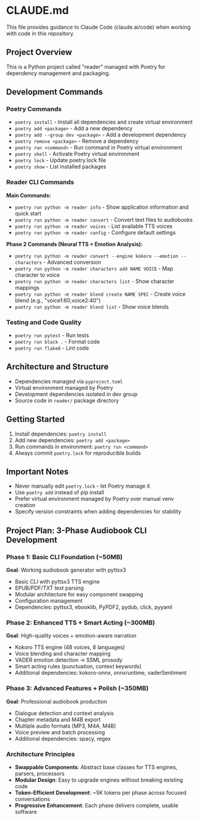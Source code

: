 # CLAUDE.md

This file provides guidance to Claude Code (claude.ai/code) when working with code in this repository.

## Project Overview

This is a Python project called "reader" managed with Poetry for dependency management and packaging.

## Development Commands

### Poetry Commands
- `poetry install` - Install all dependencies and create virtual environment
- `poetry add <package>` - Add a new dependency
- `poetry add --group dev <package>` - Add a development dependency
- `poetry remove <package>` - Remove a dependency
- `poetry run <command>` - Run command in Poetry virtual environment
- `poetry shell` - Activate Poetry virtual environment
- `poetry lock` - Update poetry.lock file
- `poetry show` - List installed packages

### Reader CLI Commands
**Main Commands:**
- `poetry run python -m reader info` - Show application information and quick start
- `poetry run python -m reader convert` - Convert text files to audiobooks
- `poetry run python -m reader voices` - List available TTS voices
- `poetry run python -m reader config` - Configure default settings

**Phase 2 Commands (Neural TTS + Emotion Analysis):**
- `poetry run python -m reader convert --engine kokoro --emotion --characters` - Advanced conversion
- `poetry run python -m reader characters add NAME VOICE` - Map character to voice
- `poetry run python -m reader characters list` - Show character mappings
- `poetry run python -m reader blend create NAME SPEC` - Create voice blend (e.g., "voice1:60,voice2:40")
- `poetry run python -m reader blend list` - Show voice blends

### Testing and Code Quality
- `poetry run pytest` - Run tests
- `poetry run black .` - Format code
- `poetry run flake8` - Lint code

## Architecture and Structure

- Dependencies managed via `pyproject.toml`
- Virtual environment managed by Poetry
- Development dependencies isolated in dev group
- Source code in `reader/` package directory

## Getting Started

1. Install dependencies: `poetry install`
2. Add new dependencies: `poetry add <package>`
3. Run commands in environment: `poetry run <command>`
4. Always commit `poetry.lock` for reproducible builds

## Important Notes

- Never manually edit `poetry.lock` - let Poetry manage it
- Use `poetry add` instead of pip install
- Prefer virtual environment managed by Poetry over manual venv creation
- Specify version constraints when adding dependencies for stability

## Project Plan: 3-Phase Audiobook CLI Development

### Phase 1: Basic CLI Foundation (~50MB)
**Goal**: Working audiobook generator with pyttsx3
- Basic CLI with pyttsx3 TTS engine
- EPUB/PDF/TXT text parsing
- Modular architecture for easy component swapping
- Configuration management
- Dependencies: pyttsx3, ebooklib, PyPDF2, pydub, click, pyyaml

### Phase 2: Enhanced TTS + Smart Acting (~300MB)
**Goal**: High-quality voices + emotion-aware narration
- Kokoro TTS engine (48 voices, 8 languages)
- Voice blending and character mapping
- VADER emotion detection → SSML prosody
- Smart acting rules (punctuation, context keywords)
- Additional dependencies: kokoro-onnx, onnxruntime, vaderSentiment

### Phase 3: Advanced Features + Polish (~350MB)
**Goal**: Professional audiobook production
- Dialogue detection and context analysis
- Chapter metadata and M4B export
- Multiple audio formats (MP3, M4A, M4B)
- Voice preview and batch processing
- Additional dependencies: spacy, regex

### Architecture Principles
- **Swappable Components**: Abstract base classes for TTS engines, parsers, processors
- **Modular Design**: Easy to upgrade engines without breaking existing code
- **Token-Efficient Development**: ~5K tokens per phase across focused conversations
- **Progressive Enhancement**: Each phase delivers complete, usable software